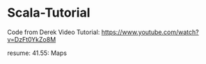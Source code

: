 # Scala-Tutorial

Code from Derek Video Tutorial: https://www.youtube.com/watch?v=DzFt0YkZo8M

resume: 41.55: Maps